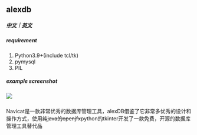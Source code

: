 ## alexdb

##### [中文](./README.CN.md)｜[英文](./README.md)



##### requirement

1. Python3.9+(include tcl/tk)
2. pymysql
3. PIL

##### example screenshot

![](/Users/alex/PycharmProjects/alexdb/example.png)

##### 

Navicat是一款非常优秀的数据库管理工具，alexDB借鉴了它非常多优秀的设计和操作方式，使用纯~~java的openjfx~~python的tkinter开发了一款免费，开源的数据库管理工具替代品